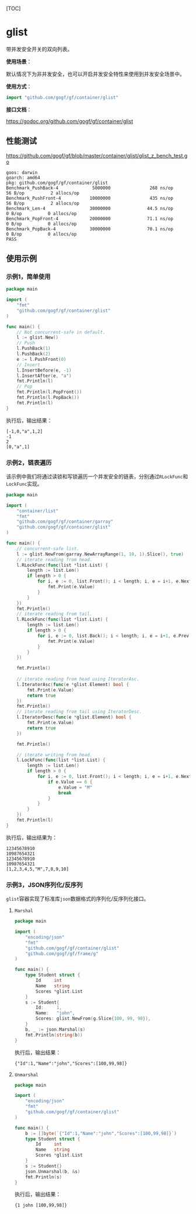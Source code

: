 [TOC]

# glist

带并发安全开关的双向列表。

**使用场景**：

默认情况下为非并发安全，也可以开启并发安全特性来使用到并发安全场景中。

**使用方式**：
```go
import "github.com/gogf/gf/container/glist"
```

**接口文档**：

https://godoc.org/github.com/gogf/gf/container/glist

## 性能测试

https://github.com/gogf/gf/blob/master/container/glist/glist_z_bench_test.go

```
goos: darwin
goarch: amd64
pkg: github.com/gogf/gf/container/glist
Benchmark_PushBack-4             5000000               268 ns/op              56 B/op          2 allocs/op
Benchmark_PushFront-4           10000000               435 ns/op              56 B/op          2 allocs/op
Benchmark_Len-4                 30000000              44.5 ns/op               0 B/op          0 allocs/op
Benchmark_PopFront-4            20000000              71.1 ns/op               0 B/op          0 allocs/op
Benchmark_PopBack-4             30000000              70.1 ns/op               0 B/op          0 allocs/op
PASS
```
## 使用示例

### 示例1，简单使用
```go
package main

import (
	"fmt"
	"github.com/gogf/gf/container/glist"
)

func main() {
	// Not concurrent-safe in default.
	l := glist.New()
	// Push
	l.PushBack(1)
	l.PushBack(2)
	e := l.PushFront(0)
	// Insert
	l.InsertBefore(e, -1)
	l.InsertAfter(e, "a")
	fmt.Println(l)
	// Pop
	fmt.Println(l.PopFront())
	fmt.Println(l.PopBack())
	fmt.Println(l)
}
```
执行后，输出结果：
```
[-1,0,"a",1,2]
-1
2
[0,"a",1]
```

### 示例2，链表遍历

该示例中我们将通过读锁和写锁遍历一个并发安全的链表，分别通过`RLockFunc`和`LockFunc`实现。

```go
package main

import (
	"container/list"
	"fmt"
	"github.com/gogf/gf/container/garray"
	"github.com/gogf/gf/container/glist"
)

func main() {
	// concurrent-safe list.
	l := glist.NewFrom(garray.NewArrayRange(1, 10, 1).Slice(), true)
	// iterate reading from head.
	l.RLockFunc(func(list *list.List) {
		length := list.Len()
		if length > 0 {
			for i, e := 0, list.Front(); i < length; i, e = i+1, e.Next() {
				fmt.Print(e.Value)
			}
		}
	})
	fmt.Println()
	// iterate reading from tail.
	l.RLockFunc(func(list *list.List) {
		length := list.Len()
		if length > 0 {
			for i, e := 0, list.Back(); i < length; i, e = i+1, e.Prev() {
				fmt.Print(e.Value)
			}
		}
	})

    fmt.Println()
    
    // iterate reading from head using IteratorAsc.
	l.IteratorAsc(func(e *glist.Element) bool {
		fmt.Print(e.Value)
		return true
	})
	fmt.Println()
	// iterate reading from tail using IteratorDesc.
	l.IteratorDesc(func(e *glist.Element) bool {
		fmt.Print(e.Value)
		return true
	})

	fmt.Println()

	// iterate writing from head.
	l.LockFunc(func(list *list.List) {
		length := list.Len()
		if length > 0 {
			for i, e := 0, list.Front(); i < length; i, e = i+1, e.Next() {
				if e.Value == 6 {
					e.Value = "M"
					break
				}
			}
		}
	})
	fmt.Println(l)
}
```
执行后，输出结果为：
```
12345678910
10987654321
12345678910
10987654321
[1,2,3,4,5,"M",7,8,9,10]
```

### 示例3，JSON序列化/反序列
`glist`容器实现了标准库`json`数据格式的序列化/反序列化接口。
1. `Marshal`
    ```go
    package main

    import (
        "encoding/json"
        "fmt"
        "github.com/gogf/gf/container/glist"
        "github.com/gogf/gf/frame/g"
    )

    func main() {
        type Student struct {
            Id     int
            Name   string
            Scores *glist.List
        }
        s := Student{
            Id:     1,
            Name:   "john",
            Scores: glist.NewFrom(g.Slice{100, 99, 98}),
        }
        b, _ := json.Marshal(s)
        fmt.Println(string(b))
    }
    ```
    执行后，输出结果：
    ```
    {"Id":1,"Name":"john","Scores":[100,99,98]}
    ```
1. `Unmarshal`
    ```go
    package main

    import (
        "encoding/json"
        "fmt"
        "github.com/gogf/gf/container/glist"
    )

    func main() {
        b := []byte(`{"Id":1,"Name":"john","Scores":[100,99,98]}`)
        type Student struct {
            Id     int
            Name   string
            Scores *glist.List
        }
        s := Student{}
        json.Unmarshal(b, &s)
        fmt.Println(s)
    }
    ```
    执行后，输出结果：
    ```
    {1 john [100,99,98]}
    ```














